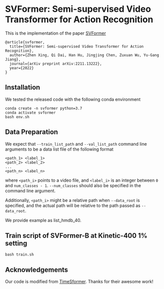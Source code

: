 # SVFormer: Semi-supervised Video Transformer for Action Recognition

This is the implementation of the paper [SVFormer](https://arxiv.org/abs/2211.13222)

```
@article{svformer,
  title={SVFormer: Semi-supervised Video Transformer for Action Recognition},
  author={Zhen Xing, Qi Dai, Han Hu, Jingjing Chen, Zuxuan Wu, Yu-Gang Jiang},
  journal={arXiv preprint arXiv:2211.13222},
  year={2022}
}
```



## Installation

We tested the released code with the following conda environment

```
conda create -n svformer python=3.7
conda activate svformer
bash env.sh
```

## Data Preparation

We expect that `--train_list_path` and `--val_list_path` command line arguments to be a data list file of the following format
```
<path_1> <label_1>
<path_2> <label_2>
...
<path_n> <label_n>
```
where `<path_i>` points to a video file, and `<label_i>` is an integer between `0` and `num_classes - 1`.
`--num_classes` should also be specified in the command line argument.

Additionally, `<path_i>` might be a relative path when `--data_root` is specified, and the actual path will be
relative to the path passed as `--data_root`.

We provide example as list_hmdb_40.



## Train script of SVFormer-B at Kinetic-400 1% setting

```
bash train.sh
```

<!-- ## Backbone Preparation

CLIP weights need to be downloaded from [CLIP official repo](https://github.com/openai/CLIP/blob/d50d76daa670286dd6cacf3bcd80b5e4823fc8e1/clip/clip.py#L30)
and passed to the `--backbone_path` command line argument.

## Script Usage

Training and evaliation scripts are provided in the scripts folder.
Scripts should be ready to run once the environment is setup and 
`--backbone_path`, `--train_list_path` and `--val_list_path` are replaced with your own paths.

For other command line arguments please see the help message for usage.

## Kinetics-400 Main Results -->

<!-- This is a re-implementation for open-source use.
We are still re-running some models, and their scripts, weights and logs will be released later.
In the following table we report the re-run accuracy, which may be slightly different from the original paper (typically +/-0.1%)

| Backbone | Decoder Layers | #frames x stride | top-1 | top-5 | Script | Model | Log |
| - | - | - | - | - | - | - | - |
| ViT-B/16 | 4 | 8 x 16 | 82.8 | 95.8 | [script](scripts/train_k400_vitb16_8f_dec4x768.sh) | [google drive](https://drive.google.com/file/d/1DoGjvDdkJoSa9i-wq1lh6QoEZIa4xTB3/view?usp=sharing) | [google drive](https://drive.google.com/file/d/1-9vgsXMpnWBI9MxQV7SSQhkPfLomoYY3/view?usp=sharing) |
| ViT-B/16 | 4 | 16 x 16 | 83.7 | 96.2 | [script](scripts/train_k400_vitb16_16f_dec4x768.sh) | [google drive](https://drive.google.com/file/d/1dax4qUIOEI_QzYXv31J-87cDkonQetVQ/view?usp=sharing) | [google drive](https://drive.google.com/file/d/1l2ivY28jUpwSmafQZvwtUo7tvm42i0PL/view?usp=sharing) |
| ViT-B/16 | 4 | 32 x 8 | 84.3 | 96.6 | [script](scripts/train_k400_vitb16_32f_dec4x768.sh) | [google drive](https://drive.google.com/file/d/1fzFM5pD39Kfp8xRAJuWaXR9RALLmnoeU/view?usp=sharing) | [google drive](https://drive.google.com/file/d/1X1ZOdSCxXVeMpNhr_bviNKlRfJa5SMD7/view?usp=sharing) |
| ViT-L/14 | 4 | 8 x 16 | 86.3 | 97.2 | [script](scripts/train_k400_vitl14_8f_dec4x1024.sh) | [google drive](https://drive.google.com/file/d/1AkdF4CkOVW2uiycCVqCxS397oYxNISAI/view?usp=sharing) | [google drive](https://drive.google.com/file/d/1OJFBmaE_tAwTzG-4i0CLQmhwGnN0psx1/view?usp=sharing) |
| ViT-L/14 | 4 | 16 x 16 | 86.9 | 97.4 | [script](scripts/train_k400_vitl14_16f_dec4x1024.sh) | [google drive](https://drive.google.com/file/d/1CTV9geLD3HLWzByAQUOf_m0F_g2lE3rg/view?usp=sharing) | [google drive](https://drive.google.com/file/d/1a2iC4tQvjWFMI3UrEv2chuHwVrF6p9YF/view?usp=sharing) |
| ViT-L/14 | 4 | 32 x 8 | 87.7 | 97.6 | [script](scripts/train_k400_vitl14_32f_dec4x1024.sh) | [google drive](https://drive.google.com/file/d/1zNFNCKwP5owakELlnTCD20cpVQBqgJrB/view?usp=sharing) | [google drive](https://drive.google.com/file/d/1dK7qoz3McYrmfS09FfreXC-LjUM7l0u4/view?usp=sharing) |
| ViT-L/14 (336px) | 4 | 32 x 8 | 87.7 | 97.8 | | | | -->

<!-- ## Data Loading Speed

As the training process is fast, video frames are consumed at a very high rate.
For easier installation, the current version uses PyTorch-builtin data loaders.
They are not very efficient and can become a bottleneck when using ViT-B as backbones.
We provide a `--dummy_dataset` option to bypass actual video decoding for training speed measurement. 
The model accuracy should not be affected. 
Our internal data loader is pure C++-based and does not bottleneck training by much on a machine with 2x Xeon Gold 6148 CPUs and 4x V100 GPUs. -->


## Acknowledgements

Our code is modified from [TimeSformer](https://github.com/facebookresearch/TimeSformer). Thanks for their awesome work!
